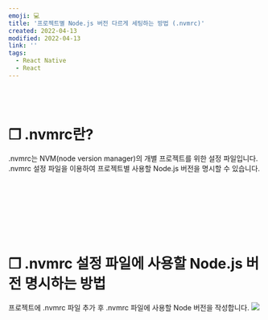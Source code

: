 ```yaml
---
emoji: 💻
title: '프로젝트별 Node.js 버전 다르게 세팅하는 방법 (.nvmrc)'
created: 2022-04-13
modified: 2022-04-13
link: ''
tags:
  - React Native
  - React
---
```

<br></br>



# **❐ .nvmrc란?**
.nvmrc는 NVM(node version manager)의 개별 프로젝트를 위한 설정 파일입니다.
.nvmrc 설정 파일을 이용하여 프로젝트별 사용할 Node.js 버전을 명시할 수 있습니다.
<br></br><br></br><br></br><br></br>



# **❐ .nvmrc 설정 파일에 사용할 Node.js 버전 명시하는 방법**
프로젝트에 .nvmrc 파일 추가 후 .nvmrc 파일에 사용할 Node 버전을 작성합니다.
![](/assets/react-native-nvmrc.png)  
<br></br><br></br>
